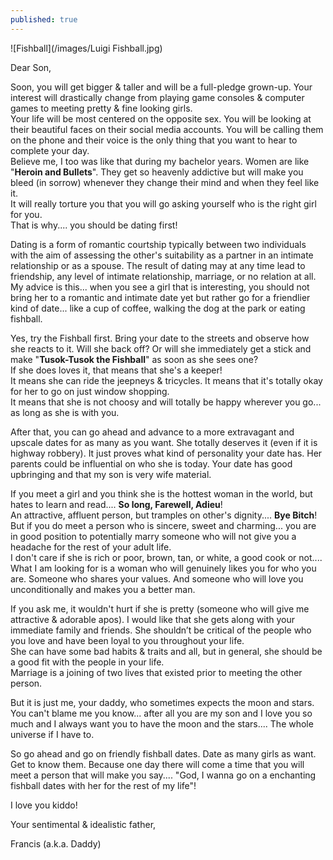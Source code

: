 ```yaml
---
published: true
---
```

![Fishball](/images/Luigi Fishball.jpg)

Dear Son,

Soon, you will get bigger & taller and will be a full-pledge grown-up. Your interest will drastically change from playing game consoles & computer games to meeting pretty & fine looking girls.   
Your life will be most centered on the opposite sex. You will be looking at their beautiful faces on their social media accounts. You will be calling them on the phone and their voice is the only thing that you want to hear to complete your day.   
Believe me, I too was like that during my bachelor years. Women are like "**Heroin and Bullets**". They get so heavenly addictive but will make you bleed (in sorrow) whenever they change their mind and when they feel like it.   
It will really torture you that you will go asking yourself who is the right girl for you.  
That is why.... you should be dating first!

Dating is a form of romantic courtship typically between two individuals with the aim of assessing the other's suitability as a partner in an intimate relationship or as a spouse. The result of dating may at any time lead to friendship, any level of intimate relationship, marriage, or no relation at all.   
My advice is this... when you see a girl that is interesting, you should not bring her to a romantic and intimate date yet but rather go for a friendlier kind of date... like a cup of coffee, walking the dog at the park or eating fishball.

Yes, try the Fishball first. Bring your date to the streets and observe how she reacts to it. Will she back off? Or will she immediately get a stick and make "**Tusok-Tusok the Fishball**" as soon as she sees one?   
If she does loves it, that means that she's a keeper!   
It means she can ride the jeepneys & tricycles. It means that it's totally okay for her to go on just window shopping.   
It means that she is not choosy and will totally be happy wherever you go... as long as she is with you.

After that, you can go ahead and advance to a more extravagant and upscale dates for as many as you want. She totally deserves it (even if it is highway robbery). It just proves what kind of personality your date has. Her parents could be influential on who she is today. Your date has good upbringing and that my son is very wife material.

If you meet a girl and you think she is the hottest woman in the world, but hates to learn and read.... **So long, Farewell, Adieu**!   
An attractive, affluent person, but tramples on other's dignity.... **Bye Bitch**!   
But if you do meet a person who is sincere, sweet and charming... you are in good position to potentially marry someone who will not give you a headache for the rest of your adult life.   
I don't care if she is rich or poor, brown, tan, or white, a good cook or not....   
What I am looking for is a woman who will genuinely likes you for who you are. Someone who shares your values. And someone who will love you unconditionally and makes you a better man.

If you ask me, it wouldn't hurt if she is pretty (someone who will give me attractive & adorable apos). I would like that she gets along with your immediate family and friends. She shouldn’t be critical of the people who you love and have been loyal to you throughout your life.   
She can have some bad habits & traits and all, but in general, she should be a good fit with the people in your life.   
Marriage is a joining of two lives that existed prior to meeting the other person.

But it is just me, your daddy, who sometimes expects the moon and stars. You can't blame me you know... after all you are my son and I love you so much and I always want you to have the moon and the stars.... The whole universe if I have to. 

So go ahead and go on friendly fishball dates. Date as many girls as want. Get to know them. Because one day there will come a time that you will meet a person that will make you say.... "God, I wanna go on a enchanting fishball dates with her for the rest of my life"! 

I love you kiddo!

Your sentimental & idealistic father,

Francis (a.k.a. Daddy)
